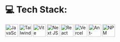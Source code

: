 # 💻 Tech Stack:
<img src="https://img.shields.io/badge/javascript-%23323330.svg?style=for-the-badge&logo=javascript&logoColor=%23F7DF1E" height="40" alt="JavaScript"/> 
<img src="https://img.shields.io/badge/tailwindcss-%2338B2AC.svg?style=for-the-badge&logo=tailwind-css&logoColor=white" height="40" alt="TailwindCSS"/> 
<img src="https://img.shields.io/badge/vite-%23646CFF.svg?style=for-the-badge&logo=vite&logoColor=white" height="40" alt="Vite"/> 
<img src="https://img.shields.io/badge/Next-black?style=for-the-badge&logo=next.js&logoColor=white" height="40" alt="Next JS"/> 
<img src="https://img.shields.io/badge/react-%2320232a.svg?style=for-the-badge&logo=react&logoColor=%2361DAFB" height="40" alt="React"/> 
<img src="https://img.shields.io/badge/vercel-%23000000.svg?style=for-the-badge&logo=vercel&logoColor=white" height="40" alt="Vercel"/> 
<img src="https://img.shields.io/badge/-AntDesign-%230170FE?style=for-the-badge&logo=ant-design&logoColor=white" height="40" alt="Ant-Design"/> 
<img src="https://img.shields.io/badge/NPM-%23CB3837.svg?style=for-the-badge&logo=npm&logoColor=white" height="40" alt="NPM"/>
